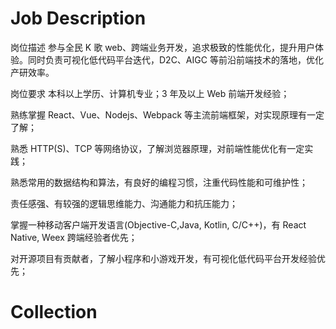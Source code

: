# Job Description

岗位描述
参与全民 K 歌 web、跨端业务开发，追求极致的性能优化，提升用户体验。同时负责可视化低代码平台迭代，D2C、AIGC 等前沿前端技术的落地，优化产研效率。

岗位要求
本科以上学历、计算机专业；3 年及以上 Web 前端开发经验；

熟练掌握 React、Vue、Nodejs、Webpack 等主流前端框架，对实现原理有一定了解；

熟悉 HTTP(S)、TCP 等网络协议，了解浏览器原理，对前端性能优化有一定实践；

熟悉常用的数据结构和算法，有良好的编程习惯，注重代码性能和可维护性；

责任感强、有较强的逻辑思维能力、沟通能力和抗压能力；

掌握一种移动客户端开发语言(Objective-C,Java, Kotlin, C/C++)，有 React Native, Weex 跨端经验者优先；

对开源项目有贡献者，了解小程序和小游戏开发，有可视化低代码平台开发经验优先；

# Collection
